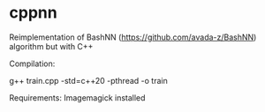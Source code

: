 # cppnn
Reimplementation of BashNN (https://github.com/avada-z/BashNN) algorithm but with C++

Compilation:

g++ train.cpp -std=c++20 -pthread -o train

Requirements:
Imagemagick installed
